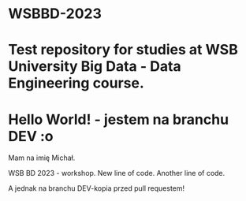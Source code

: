 # WSBBD-2023
Test repository for studies at WSB University Big Data - Data Engineering course.
============================
Hello World! - jestem na branchu DEV :o
============================
Mam na imię Michał.

WSB BD 2023 - workshop. New line of code. Another line of code.

A jednak na branchu DEV-kopia przed pull requestem!
